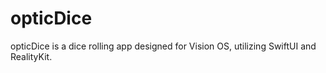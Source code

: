 # opticDice
opticDice is a dice rolling app designed for Vision OS, utilizing SwiftUI and RealityKit.
